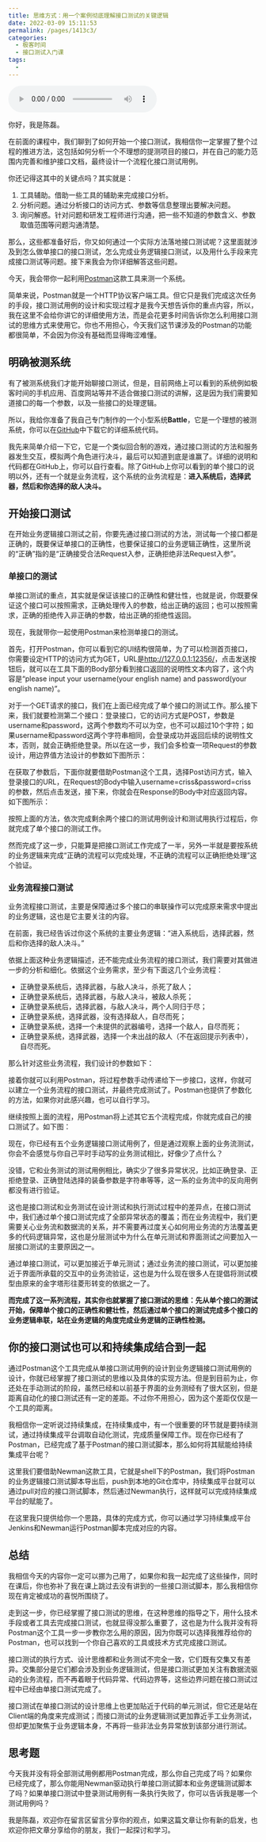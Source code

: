 ```yaml
---
title: 思维方式：用一个案例彻底理解接口测试的关键逻辑
date: 2022-03-09 15:11:53
permalink: /pages/1413c3/
categories:
  - 极客时间
  - 接口测试入门课
tags:
  - 
---
```

<audio title="03.思维方式：用一个案例彻底理解接口测试的关键逻辑" src="https://static001.geekbang.org/resource/audio/a1/2b/a1e3e5e90012b07edc08d205ceba8e2b.mp3" controls="controls"></audio> 
<p>你好，我是陈磊。</p><p>在前面的课程中，我们聊到了如何开始一个接口测试，我相信你一定掌握了整个过程的推进方法，这包括如何分析一个不理想的提测项目的接口，并在自己的能力范围内完善和维护接口文档，最终设计一个流程化接口测试用例。</p><p>你还记得这其中的关键点吗？其实就是：</p><ol>
<li>工具辅助。借助一些工具的辅助来完成接口分析。</li>
<li>分析问题。通过分析接口的访问方式、参数等信息整理出要解决问题。</li>
<li>询问解惑。针对问题和研发工程师进行沟通，把一些不知道的参数含义、参数取值范围等问题沟通清楚。</li>
</ol><p>那么，这些都准备好后，你又如何通过一个实际方法落地接口测试呢？这里面就涉及到怎么做单接口的接口测试，怎么完成业务逻辑接口测试，以及用什么手段来完成接口测试等问题。接下来我会为你详细解答这些问题。</p><p>今天，我会带你一起利用<a href="https://www.getpostman.com/">Postman</a>这款工具来测一个系统。</p><p>简单来说，Postman就是一个HTTP协议客户端工具。但它只是我们完成这次任务的手段，接口测试用例的设计和实现过程才是我今天想告诉你的重点内容，所以，我在这里不会给你讲它的详细使用方法，而是会花更多时间告诉你怎么利用接口测试的思维方式来使用它。你也不用担心，今天我们这节课涉及的Postman的功能都很简单，不会因为你没有基础而显得晦涩难懂。</p><!-- [[[read_end]]] --><h2>明确被测系统</h2><p>有了被测系统我们才能开始聊接口测试，但是，目前网络上可以看到的系统例如极客时间的手机应用、百度网站等并不适合做接口测试的讲解，这是因为我们需要知道接口的每一个参数，以及一些接口的处理逻辑。</p><p>所以，我给你准备了我自己专门制作的一个小型系统<strong>Battle</strong>，它是一个理想的被测系统，你可以在<a href="https://github.com/crisschan/Battle">GitHub</a>中下载它的详细系统代码。</p><p>我先来简单介绍一下它，它是一个类似回合制的游戏，通过接口测试的方法和服务器发生交互，模拟两个角色进行决斗，最后可以知道到底是谁赢了。详细的说明和代码都在GitHub上，你可以自行查看。除了GitHub上你可以看到的单个接口的说明以外，还有一个就是业务流程，这个系统的业务流程是：<strong>进入系统后，选择武器，然后和你选择的敌人决斗。</strong></p><h2>开始接口测试</h2><p>在开始业务逻辑接口测试之前，你要先通过接口测试的方法，测试每一个接口都是正确的，既要保证单接口的正确性，也要保证接口的业务逻辑正确性，这里所说的“正确”指的是“正确接受合法Request入参，正确拒绝非法Request入参”。</p><h3>单接口的测试</h3><p>单接口测试的重点，其实就是保证该接口的正确性和健壮性，也就是说，你既要保证这个接口可以按照需求，正确处理传入的参数，给出正确的返回；也可以按照需求，正确的拒绝传入非正确的参数，给出正确的拒绝性返回。</p><p>现在，我就带你一起使用Postman来检测单接口的测试。</p><p>首先，打开Postman，你可以看到它的UI结构很简单，为了可以检测首页接口，你需要设定HTTP的访问方式为GET，URL是<a href="http://127.0.0.1:12356/">http://127.0.0.1:12356/</a>，点击发送按钮后，就可以在工具下面的Body部分看到接口返回的说明性文本内容了，这个内容是“please input your username(your english name) and password(your english name)”。<br>
<img src="https://static001.geekbang.org/resource/image/ac/86/ace3d078b5459228043dd7eecd664786.png" alt=""></p><p>对于一个GET请求的接口，我们在上面已经完成了单个接口的测试工作。那么接下来，我们就要检测第二个接口：登录接口，它的访问方式是POST，参数是username和password，这两个参数均不可以为空，也不可以超过10个字符；如果username和password这两个字符串相同，会登录成功并返回后续的说明性文本，否则，就会正确拒绝登录。所以在这一步，我们会多检查一项Request的参数设计，用边界值方法设计的参数如下图所示：<br>
<img src="https://static001.geekbang.org/resource/image/3f/5d/3ff05cc8a18353e991b376449d34cc5d.jpg" alt=""></p><p>在获取了参数后，下面你就要借助Postman这个工具，选择Post访问方式，输入登录接口的URL，在Request的Body中输入username=criss&amp;password=criss的参数，然后点击发送，接下来，你就会在Response的Body中对应返回内容。如下图所示：<br>
<img src="https://static001.geekbang.org/resource/image/47/5a/471dacd98d5ee7f5e714ec42aa4d925a.png" alt=""></p><p>按照上面的方法，依次完成剩余两个接口的测试用例设计和测试用执行过程后，你就完成了单个接口的测试工作。</p><p>然而完成了这一步，只能算是把接口测试工作完成了一半，另外一半就是要按系统的业务逻辑来完成“正确的流程可以完成处理，不正确的流程可以正确拒绝处理”这个验证。</p><h3>业务流程接口测试</h3><p>业务流程接口测试，主要是保障通过多个接口的串联操作可以完成原来需求中提出的业务逻辑，这也是它主要关注的内容。</p><p>在前面，我已经告诉过你这个系统的主要业务逻辑：“进入系统后，选择武器，然后和你选择的敌人决斗。”</p><p>依据上面这种业务逻辑描述，还不能完成业务流程的接口测试，我们需要对其做进一步的分析和细化。依据这个业务需求，至少有下面这几个业务流程：</p><ul>
<li>正确登录系统后，选择武器，与敌人决斗，杀死了敌人；</li>
<li>正确登录系统后，选择武器，与敌人决斗，被敌人杀死；</li>
<li>正确登录系统后，选择武器，与敌人决斗，两个人同归于尽；</li>
<li>正确登录系统，选择武器，没有选择敌人，自尽而死；</li>
<li>正确登录系统，选择一个未提供的武器编号，选择一个敌人，自尽而死；</li>
<li>正确登录系统，选择武器，选择一个未出战的敌人（不在返回提示列表中），自尽而死。</li>
</ul><p>那么针对这些业务流程，我们设计的参数如下：<br>
<img src="https://static001.geekbang.org/resource/image/e5/a4/e50eb34d177c6c22573a4f13235783a4.jpg" alt=""></p><p>接着你就可以利用Postman，将过程参数手动传递给下一步接口，这样，你就可以建立一个业务流程的接口测试，并最终完成测试了。Postman也提供了参数化的方法，如果你对此感兴趣，也可以自行学习。</p><p>继续按照上面的流程，用Postman将上述其它五个流程完成，你就完成自己的接口测试了。如下图：<br>
<img src="https://static001.geekbang.org/resource/image/ed/a1/ed82fd824750154617eef7bbe80e08a1.png" alt=""></p><p>现在，你已经有五个业务逻辑接口测试用例了，但是通过观察上面的业务流测试，你会不会感觉与你自己平时手动写的业务测试相比，好像少了点什么？</p><p>没错，它和业务测试的测试用例相比，确实少了很多异常状况，比如正确登录、正拒绝登录、正确登陆选择的装备参数是字符串等等，这一系的业务流中的反向用例都没有进行验证。</p><p>这也是接口测试和业务测试在设计测试和执行测试过程中的差异点，在接口测试中，我们通过单个接口测试完成了全部异常状态的覆盖；而在业务流程中，我们更需要关心业务流和数据流的关系，并不需要再过度关心如何用业务流的方法覆盖更多的代码逻辑异常，这也是分层测试中为什么在单元测试和界面测试之间要加入一层接口测试的主要原因之一。</p><p>通过单接口测试，可以更加接近于单元测试；通过业务流的接口测试，可以更加接近于界面所承载的交互中的业务流验证，这也是为什么现在很多人在提倡将测试模型由原来的金字塔形往菱形转变的依据之一了。</p><p><strong>而完成了这一系列流程，其实你也就掌握了接口测试的思维：先从单个接口的测试开始，保障单个接口的正确性和健壮性，然后通过单个接口的测试完成多个接口的业务逻辑串联，站在业务逻辑的角度完成业务逻辑的正确性检测。</strong></p><h2>你的接口测试也可以和持续集成结合到一起</h2><p>通过Postman这个工具完成从单接口测试用例的设计到业务逻辑接口测试用例的设计，你就已经掌握了接口测试的思维以及具体的实现方法。但是到目前为止，你还处在手动测试的阶段，虽然已经和以前基于界面的业务测经有了很大区别，但是距离自动化的接口测试还有一定的差距。不过你不用担心，因为这个差距仅仅是一个工具的距离。</p><p>我相信你一定听说过持续集成，在持续集成中，有一个很重要的环节就是要持续测试，通过持续集成平台调取自动化测试，完成质量保障工作。现在你已经有了Postman，已经完成了基于Postman的接口测试脚本，那么如何将其赋能给持续集成平台呢？</p><p>这里我们要借助Newman这款工具，它就是shell下的Postman，我们将Postman的业务逻辑接口测试脚本导出后，push到本地的Git仓库中，持续集成平台就可以通过pull对应的接口测试脚本，然后通过Newman执行，这样就可以完成持续集成平台的赋能了。</p><p>在这里我只提供给你一个思路，具体的完成方式，你可以通过学习持续集成平台Jenkins和Newman运行Postman脚本完成对应的内容。</p><h2>总结</h2><p>我相信今天的内容你一定可以挪为己用了，如果你和我一起完成了这些操作，同时在课后，你也弥补了我在课上跳过去没有讲到的一些接口测试脚本，那么我相信你现在肯定被成功的喜悦所围绕了。</p><p>走到这一步，你已经掌握了接口测试的思维，在这种思维的指导之下，用什么技术手段或者工具去完成接口测试，也就显得没那么重要了，这也是为什么我并没有将Postman这个工具一步一步教你怎么用的原因，因为你既可以选择我推荐给你的Postman，也可以找到一个你自己喜欢的工具或技术方式完成接口测试。</p><p>接口测试的执行方式、设计思维都和业务测试不完全一致，它们既有交集又有差异。交集部分是它们都会涉及到业务逻辑测试，但是接口测试更加关注有数据流驱动的业务流程，而不再着眼于代码异常、代码边界等，这些边界问题在接口测试过程中已经由单接口测试完成了。</p><p>接口测试在单接口测试的设计思维上也更加贴近于代码的单元测试，但它还是站在Client端的角度来完成测试；而接口测试的业务逻辑测试更加靠近手工业务测试，但却更加聚焦于业务逻辑本身，不再将一些非法业务异常放到该部分进行测试。</p><h2>思考题</h2><p>今天我并没有将全部测试用例都用Postman完成，那么你自己完成了吗？如果你已经完成了，那么你能用Newman驱动执行单接口测试脚本和业务逻辑测试脚本了吗？如果单接口测试中登录测试用例有一条执行失败了，你可以告诉我是哪一个测试用例吗？</p><p>我是陈磊，欢迎你在留言区留言分享你的观点，如果这篇文章让你有新的启发，也欢迎你把文章分享给你的朋友，我们一起探讨和学习。</p>